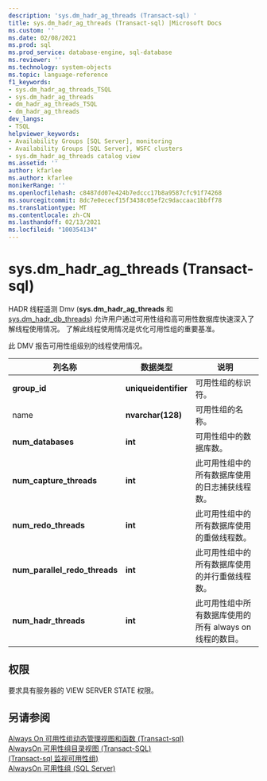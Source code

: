 ```yaml
---
description: 'sys.dm_hadr_ag_threads (Transact-sql) '
title: sys.dm_hadr_ag_threads (Transact-sql) |Microsoft Docs
ms.custom: ''
ms.date: 02/08/2021
ms.prod: sql
ms.prod_service: database-engine, sql-database
ms.reviewer: ''
ms.technology: system-objects
ms.topic: language-reference
f1_keywords:
- sys.dm_hadr_ag_threads_TSQL
- sys.dm_hadr_ag_threads
- dm_hadr_ag_threads_TSQL
- dm_hadr_ag_threads
dev_langs:
- TSQL
helpviewer_keywords:
- Availability Groups [SQL Server], monitoring
- Availability Groups [SQL Server], WSFC clusters
- sys.dm_hadr_ag_threads catalog view
ms.assetid: ''
author: kfarlee
ms.author: kfarlee
monikerRange: ''
ms.openlocfilehash: c8487dd07e424b7edccc17b8a9587cfc91f74268
ms.sourcegitcommit: 8dc7e0ececf15f3438c05ef2c9daccaac1bbff78
ms.translationtype: MT
ms.contentlocale: zh-CN
ms.lasthandoff: 02/13/2021
ms.locfileid: "100354134"
---
```

# <a name="sysdm_hadr_ag_threads-transact-sql"></a>sys.dm_hadr_ag_threads (Transact-sql) 

HADR 线程遥测 Dmv (**sys.dm_hadr_ag_threads** 和 [sys.dm_hadr_db_threads](../../relational-databases/system-dynamic-management-views/sys-dm-hadr-db-threads-transact-sql.md)) 允许用户通过可用性组和高可用性数据库快速深入了解线程使用情况。 了解此线程使用情况是优化可用性组的重要基准。

此 DMV 报告可用性组级别的线程使用情况。

|列名称|数据类型|说明|  
|-----------------|---------------|-----------------|  
|**group_id**|**uniqueidentifier**|可用性组的标识符。|
|name |**nvarchar(128)**|可用性组的名称。|
|**num_databases**|**int**|可用性组中的数据库数。|
|**num_capture_threads**|**int**|此可用性组中的所有数据库使用的日志捕获线程数。|
|**num_redo_threads**|**int**|此可用性组中的所有数据库使用的重做线程数。|
|**num_parallel_redo_threads**|**int**|此可用性组中的所有数据库使用的并行重做线程数。|
|**num_hadr_threads**|**int**|此可用性组中所有数据库使用的所有 always on 线程的数目。|

## <a name="permissions"></a>权限  

 要求具有服务器的 VIEW SERVER STATE 权限。  
  
## <a name="see-also"></a>另请参阅  

 [Always On 可用性组动态管理视图和函数 &#40;Transact-sql&#41;](../../relational-databases/system-dynamic-management-views/always-on-availability-groups-dynamic-management-views-functions.md)   
 [AlwaysOn 可用性组目录视图 (Transact-SQL)](../../relational-databases/system-catalog-views/always-on-availability-groups-catalog-views-transact-sql.md)   
 [&#40;Transact-sql 监视可用性组&#41;](../../database-engine/availability-groups/windows/monitor-availability-groups-transact-sql.md)   
 [AlwaysOn 可用性组 &#40;SQL Server&#41;](../../database-engine/availability-groups/windows/always-on-availability-groups-sql-server.md)  
  